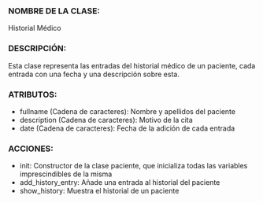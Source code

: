 ### NOMBRE DE LA CLASE:  
Historial Médico

### DESCRIPCIÓN:
Esta clase representa las entradas del historial médico de un paciente, cada entrada con una fecha y una descripción sobre esta.

### ATRIBUTOS:
- fullname	(Cadena de caracteres):	 Nombre y apellidos del paciente
- description	(Cadena de caracteres):	 Motivo de la cita
- date		(Cadena de caracteres):	 Fecha de la adición de cada entrada

### ACCIONES:
- init: Constructor de la clase paciente, que inicializa todas las variables imprescindibles de la misma
- add_history_entry: Añade una entrada al historial del paciente
- show_history: Muestra el historial de un paciente
